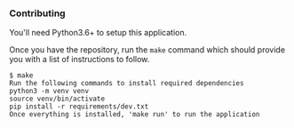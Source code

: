 ### Contributing

You'll need Python3.6+ to setup this application.

Once you have the repository, run the `make` command which should provide you with a list of instructions to follow.

```
$ make
Run the following commands to install required dependencies
python3 -m venv venv
source venv/bin/activate
pip install -r requirements/dev.txt
Once everything is installed, 'make run' to run the application
```

